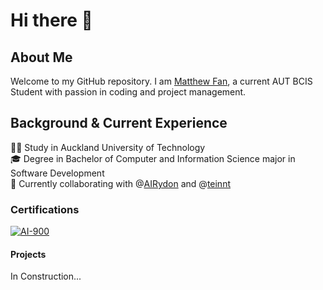 # Hi there 👋

## About Me

Welcome to my GitHub repository. I am [Matthew Fan](https://www.linkedin.com/in/mattmallow/), a current AUT BCIS Student with passion in coding and project management.

## Background & Current Experience

👨‍🎓 Study in Auckland University of Technology\
🎓 Degree in Bachelor of Computer and Information Science major in Software Development\
👯 Currently collaborating with @[AIRydon](https://github.com/AIRyndon) and @[teinnt](https://github.com/teinnt)

### Certifications

[![AI-900](https://raw.github.com/mattmallow/mattmallow/master/images/azure-ai-900.png)](https://www.credly.com/badges/ce3959e1-7d4f-482f-858b-c1e93de664f0/public_url)

#### Projects

In Construction...
